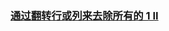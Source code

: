 ### [通过翻转行或列来去除所有的 1 II](https://leetcode-cn.com/problems/remove-all-ones-with-row-and-column-flips-ii)

